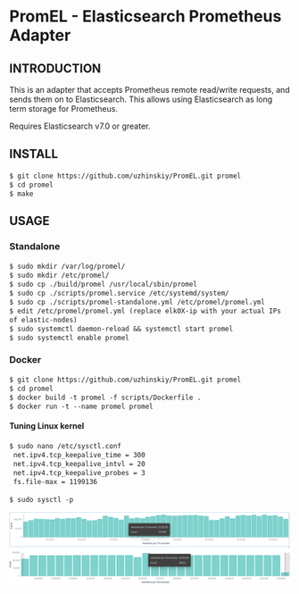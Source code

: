 # PromEL - Elasticsearch Prometheus Adapter #

## INTRODUCTION ##
This is an adapter that accepts Prometheus remote read/write requests, and sends them on to Elasticsearch. This allows using Elasticsearch as long term storage for Prometheus.

Requires Elasticsearch v7.0 or greater.


## INSTALL ##

    $ git clone https://github.com/uzhinskiy/PromEL.git promel
    $ cd promel
    $ make

## USAGE ##

### Standalone ###

	$ sudo mkdir /var/log/promel/
	$ sudo mkdir /etc/promel/
	$ sudo cp ./build/promel /usr/local/sbin/promel
	$ sudo cp ./scripts/promel.service /etc/systemd/system/
	$ sudo cp ./scripts/promel-standalone.yml /etc/promel/promel.yml
	$ edit /etc/promel/promel.yml (replace elk0X-ip with your actual IPs of elastic-nodes)
	$ sudo systemctl daemon-reload && systemctl start promel
	$ sudo systemctl enable promel

### Docker ###

    $ git clone https://github.com/uzhinskiy/PromEL.git promel
    $ cd promel
    $ docker build -t promel -f scripts/Dockerfile .
    $ docker run -t --name promel promel

#### Tuning Linux kernel ####


    $ sudo nano /etc/sysctl.conf
     net.ipv4.tcp_keepalive_time = 300
     net.ipv4.tcp_keepalive_intvl = 20
     net.ipv4.tcp_keepalive_probes = 3
     fs.file-max = 1199136

    $ sudo sysctl -p


![Peak load ~ 12000 doc/sec](https://raw.githubusercontent.com/uzhinskiy/PromEL/master/docs/images/kibana_discovery_state.png)
![Normal load ~ 1000 doc/sec](https://raw.githubusercontent.com/uzhinskiy/PromEL/master/docs/images/kibana_discovery_state_2.png)
